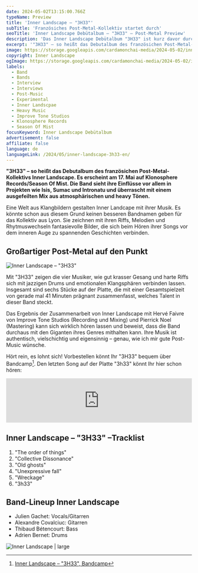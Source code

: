 ```yaml
---
date: 2024-05-02T13:15:00.766Z
typeName: Preview
title: 'Inner Landscape – "3H33"'
subTitle: 'Französiches Post-Metal-Kollektiv startet durch'
seoTitle: 'Inner Landscape Debütalbum – "3H33" – Post-Metal Preview'
description: 'Das Inner Landscape Debütalbum "3H33" ist kurz davor durchzustarten! Klickt jetzt auf den Playbutton und hört Euch hier den ersten vorausgekoppelten Song der Post-Metal-Band aus Frankreich an!'
excerpt: '"3H33" – so heißt das Debutalbum des französichen Post-Metal-Kollektivs Inner Landscape. Es erscheint am 17. Mai auf Klonosphere Records/Season Of Mist. Die Band sieht ihre Einflüsse vor allem in Projekten wie Isis, Sumac und Intronatu und überrascht mit einem ausgefeilten Mix aus atmosphärischen und heavy Tönen. Hört am besten hier direkt rein!'
image: https://storage.googleapis.com/cardamonchai-media/2024-05-02/inner-landscape-soundsvegan-com-2-jpg-imagine-080808_382713_1024_768/640.webp
copyright: Inner Landscape
ogImage: https://storage.googleapis.com/cardamonchai-media/2024-05-02/inner-landscape-soundsvegan-com-og-jpg-imagine-080808_4d3c29_1200_628/640.webp
labels:
  - Band
  - Bands
  - Interview
  - Interviews
  - Post-Music
  - Experimental
  - Inner Landscpae
  - Heavy Music
  - Improve Tone Studios
  - Klonosphere Records
  - Season Of Mist
focusKeyword: Inner Landscape Debütalbum
advertisement: false
affiliate: false
language: de
languageLink: /2024/05/inner-landscape-3h33-en/
---
```


**"3H33" – so heißt das Debutalbum des französichen Post-Metal-Kollektivs Inner Landscape. Es erscheint am 17. Mai auf Klonosphere Records/Season Of Mist. Die Band sieht ihre Einflüsse vor allem in Projekten wie Isis, Sumac und Intronatu und überrascht mit einem ausgefeilten Mix aus atmosphärischen und heavy Tönen.**

Eine Welt aus Klangbildern gestalten Inner Landcape mit ihrer Musik. Es könnte schon aus diesem Grund keinen besseren Bandnamen geben für das Kollektiv aus Lyon. Sie zeichnen mit ihren Riffs, Melodien und Rhytmuswechseln fantasievolle Bilder, die sich beim Hören ihrer Songs vor dem inneren Auge zu spannenden Geschichten verbinden.

## Großartiger Post-Metal auf den Punkt

![Inner Landscape – "3H33"](https://storage.googleapis.com/cardamonchai-media/2024-05-02/inner-landscape-soundsvegan-com-cover-jpg-imagine-f8f8f8_8b9592_425_425/640.webp 'Inner Landscape – "3H33"')

Mit "3H33" zeigen die vier Musiker, wie gut krasser Gesang und harte Riffs sich mit jazzigen Drums und emotionalen Klangsphären verbinden lassen. Insgesamt sind sechs Stücke auf der Platte, die mit einer Gesamtspielzeit von gerade mal 41 Minuten prägnant zusammenfasst, welches Talent in dieser Band steckt.

Das Ergebnis der Zusammenarbeit von Inner Landscape mit Hervé Faivre von Improve Tone Studios (Recording und Mixing) und Pierrick Noel (Mastering) kann sich wirklich hören lassen und beweist, dass die Band durchaus mit den Giganten ihres Genres mithalten kann. Ihre Musik ist authentisch, vielschichtig und eigensinnig – genau, wie ich mir gute Post-Music wünsche.

Hört rein, es lohnt sich! Vorbestellen könnt Ihr "3H33" bequem über Bandcamp[^1]. Den letzten Song auf der Platte "3h33" könnt Ihr hier schon hören:

<iframe
  style="border: 0; width: 100%; height: 120px;"
  src="https://bandcamp.com/EmbeddedPlayer/album=1736244289/size=large/bgcol=ffffff/linkcol=5c9b72/tracklist=false/artwork=small/transparent=true/"
  seamless
>
  <a href="https://innerlandscape.bandcamp.com/album/3h33">
    3H33 by Inner Landscape
  </a>
</iframe>

## Inner Landscape – "3H33" –Tracklist

1. "The order of things"
2. "Collective Dissonance"
3. "Old ghosts"
4. "Unexpressive fall"
5. "Wreckage"
6. "3h33"

## Band-Lineup Inner Landscape

- Julien Gachet: Vocals/Gitarren
- Alexandre Covalciuc: Gitarren
- Thibaud Bétencourt: Bass
- Adrien Bernet: Drums

![Inner Landscape | large](https://storage.googleapis.com/cardamonchai-media/2024-05-02/inner-landscape-soundsvegan-com-1-jpg-imagine-080808_0a1616_1024_768/640.webp 'Inner Landscape')

[^1]: [Inner Landscape – "3H33", Bandcamp](https://innerlandscape.bandcamp.com/album/3h33)
